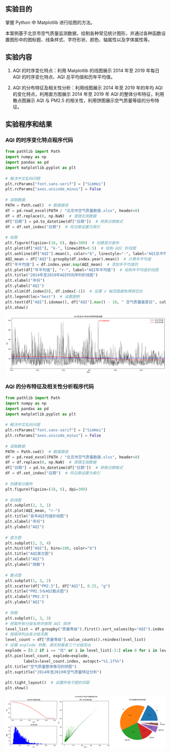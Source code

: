 ## 实验目的

掌握 Python 中 Matplotlib 进行绘图的方法。

本案例基于北京市空气质量监测数据，绘制各种常见统计图形，并通过各种函数设置图形中的图标题、线条样式、字符形状、颜色、轴属性以及字体属性等。

## 实验内容

1. AQI 的时序变化特点：利用 Matplotlib 的线图展示 2014 年至 2019 年每日 AQI 的时序变化特点、AQI 总平均值和历年平均值。

1. AQI 的分布特征及相关性分析：利用线图展示 2014 年至 2019 年的年均 AQI 的变化特点，利用直方图展示 2014 年至 2019 年 AQI 的整体分布特征，利用散点图展示 AQI 与 PM2.5 的相关性，利用饼图展示空气质量等级的分布特征。

## 实验程序和结果

### AQI 的时序变化特点程序代码

```python
from pathlib import Path
import numpy as np
import pandas as pd
import matplotlib.pyplot as plt

# 解决中文乱码问题
plt.rcParams["font.sans-serif"] = ["SimHei"]
plt.rcParams["axes.unicode_minus"] = False

# 读取数据
PATH = Path.cwd()  # 数据路径
df = pd.read_excel(PATH / "北京市空气质量数据.xlsx", header=0)
df = df.replace(0, np.NaN)  # 清理无效数据
df["日期"] = pd.to_datetime(df["日期"])  # 转换日期格式
df = df.set_index("日期")  # 将日期设置为索引

# 绘图
plt.figure(figsize=(18, 6), dpi=300)  # 创建高分画布
plt.plot(df["AQI"], "k-", linewidth=0.5)  # 绘制 AQI 折线图
plt.axhline(df["AQI"].mean(), color="b", linestyle="-", label="AQI总平均值")
AQI_mean = df["AQI"].groupby(df.index.year).mean()  # 计算年平均值
df["年平均值"] = df.index.year.map(AQI_mean)  # 添加年平均值列
plt.plot(df["年平均值"], "r-", label="AQI年平均值")  # 绘制年平均值折线图
plt.title("2014年至2019年AQI时间序列折线图")
plt.xlabel("年份")
plt.ylabel("AQI")
plt.xlim(df.index[0], df.index[-1])  # 设置 x 轴范围避免两侧空白
plt.legend(loc="best")  # 设置图例
plt.text(df["AQI"].idxmax(), df["AQI"].max() - 10, " 空气质量最差日", color="r")
plt.show()

```

![png](./output_2_0.png)



### AQI 的分布特征及相关性分析程序代码

```python
from pathlib import Path
import numpy as np
import pandas as pd
import matplotlib.pyplot as plt

# 解决中文乱码问题
plt.rcParams["font.sans-serif"] = ["SimHei"]
plt.rcParams["axes.unicode_minus"] = False

# 读取数据
PATH = Path.cwd()  # 数据路径
df = pd.read_excel(PATH / "北京市空气质量数据.xlsx", header=0)
df = df.replace(0, np.NaN)  # 清理无效数据
df["日期"] = pd.to_datetime(df["日期"])  # 转换日期格式
df = df.set_index("日期")  # 将日期设置为索引

# 创建高分画布
plt.figure(figsize=(18, 6), dpi=300)  

# 折线图
plt.subplot(2, 3, 1)
plt.plot(AQI_mean, "r-")
plt.title("各年AQI均值折线图")
plt.xlabel("年份")
plt.ylabel("AQI")

# 直方图
plt.subplot(2, 3, 4)
plt.hist(df["AQI"], bins=100, color="b")
plt.title("AQI直方图")
plt.xlabel("AQI")
plt.ylabel("频数")

# 散点图
plt.subplot(1, 3, 2)
plt.scatter(df["PM2.5"], df["AQI"], 0.25, "g")
plt.title("PM2.5与AQI散点图")
plt.xlabel("PM2.5")
plt.ylabel("AQI")

# 饼图
plt.subplot(1, 3, 3)
# 获取所有分级名称并按照 AQI 排序
level_list = df.groupby("质量等级").first().sort_values(by="AQI").index
# 按顺序列出各分级天数
level_count = df["质量等级"].value_counts().reindex(level_list)
# 设置 explode 参数，使优和最差三个分级突出
explode = [0.2 if i == "优" or i in level_list[-3:] else 0 for i in level_list]
plt.pie(level_count, explode=explode,
        labels=level_count.index, autopct="%1.1f%%")
plt.title("空气质量整体情况的饼图")
plt.suptitle("2014年至2019年空气质量特征分析")

plt.tight_layout()  # 设置所有子图的间距
plt.show()

```

![png](./output_4_0.png)
